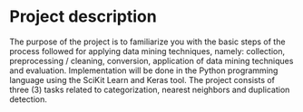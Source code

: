 # Project description

The purpose of the project is to familiarize you with the basic steps of the process followed
for applying data mining techniques, namely: collection, preprocessing / cleaning,
conversion, application of data mining techniques and evaluation. Implementation will be
done in the Python programming language using the SciKit Learn and Keras tool. The
project consists of three (3) tasks related to categorization, nearest neighbors and
duplication detection.

